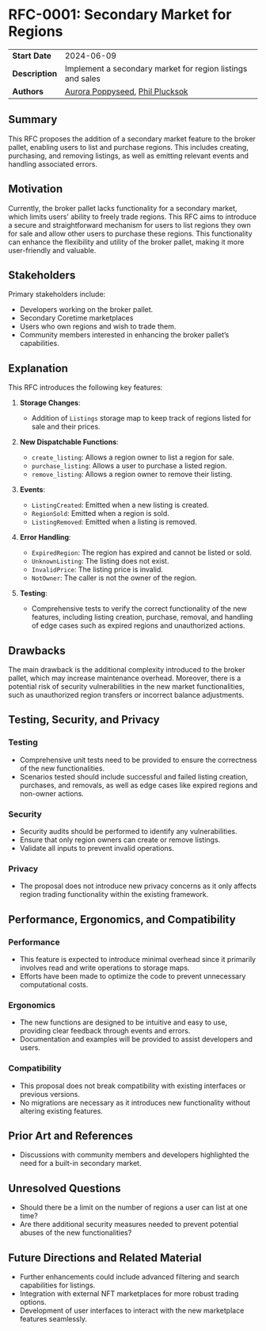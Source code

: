 # RFC-0001: Secondary Market for Regions

|                 |                                                                                             |
| --------------- | ------------------------------------------------------------------------------------------- |
| **Start Date**  | 2024-06-09                                                                                  |
| **Description** | Implement a secondary market for region listings and sales                                  |
| **Authors**     | [Aurora Poppyseed](https://github.com/poppyseedDev/), [Phil Plucksok](https://github.com/phillux)  |

## Summary

This RFC proposes the addition of a secondary market feature to the broker pallet, enabling users to list and purchase regions. This includes creating, purchasing, and removing listings, as well as emitting relevant events and handling associated errors.

## Motivation

Currently, the broker pallet lacks functionality for a secondary market, which limits users' ability to freely trade regions. This RFC aims to introduce a secure and straightforward mechanism for users to list regions they own for sale and allow other users to purchase these regions. This functionality can enhance the flexibility and utility of the broker pallet, making it more user-friendly and valuable.

## Stakeholders

Primary stakeholders include:
- Developers working on the broker pallet.
- Secondary Coretime marketplaces
- Users who own regions and wish to trade them.
- Community members interested in enhancing the broker pallet’s capabilities.

## Explanation

This RFC introduces the following key features:

1. **Storage Changes**:
    - Addition of `Listings` storage map to keep track of regions listed for sale and their prices.

2. **New Dispatchable Functions**:
    - `create_listing`: Allows a region owner to list a region for sale.
    - `purchase_listing`: Allows a user to purchase a listed region.
    - `remove_listing`: Allows a region owner to remove their listing.

3. **Events**:
    - `ListingCreated`: Emitted when a new listing is created.
    - `RegionSold`: Emitted when a region is sold.
    - `ListingRemoved`: Emitted when a listing is removed.

4. **Error Handling**:
    - `ExpiredRegion`: The region has expired and cannot be listed or sold.
    - `UnknownListing`: The listing does not exist.
    - `InvalidPrice`: The listing price is invalid.
    - `NotOwner`: The caller is not the owner of the region.

5. **Testing**:
    - Comprehensive tests to verify the correct functionality of the new features, including listing creation, purchase, removal, and handling of edge cases such as expired regions and unauthorized actions.

## Drawbacks

The main drawback is the additional complexity introduced to the broker pallet, which may increase maintenance overhead. Moreover, there is a potential risk of security vulnerabilities in the new market functionalities, such as unauthorized region transfers or incorrect balance adjustments.

## Testing, Security, and Privacy

### Testing
- Comprehensive unit tests need to be provided to ensure the correctness of the new functionalities.
- Scenarios tested should include successful and failed listing creation, purchases, and removals, as well as edge cases like expired regions and non-owner actions.

### Security
- Security audits should be performed to identify any vulnerabilities.
- Ensure that only region owners can create or remove listings.
- Validate all inputs to prevent invalid operations.

### Privacy
- The proposal does not introduce new privacy concerns as it only affects region trading functionality within the existing framework.

## Performance, Ergonomics, and Compatibility

### Performance
- This feature is expected to introduce minimal overhead since it primarily involves read and write operations to storage maps.
- Efforts have been made to optimize the code to prevent unnecessary computational costs.

### Ergonomics
- The new functions are designed to be intuitive and easy to use, providing clear feedback through events and errors.
- Documentation and examples will be provided to assist developers and users.

### Compatibility
- This proposal does not break compatibility with existing interfaces or previous versions.
- No migrations are necessary as it introduces new functionality without altering existing features.

## Prior Art and References

- Discussions with community members and developers highlighted the need for a built-in secondary market.

## Unresolved Questions

- Should there be a limit on the number of regions a user can list at one time?
- Are there additional security measures needed to prevent potential abuses of the new functionalities?

## Future Directions and Related Material

- Further enhancements could include advanced filtering and search capabilities for listings.
- Integration with external NFT marketplaces for more robust trading options.
- Development of user interfaces to interact with the new marketplace features seamlessly.
